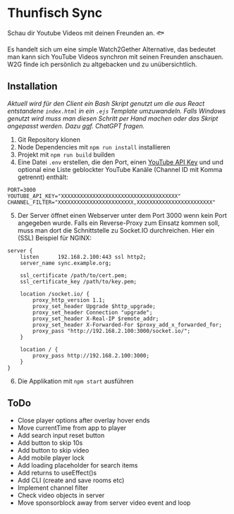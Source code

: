 # Thunfisch Sync

Schau dir Youtube Videos mit deinen Freunden an. 🐟  
  
Es handelt sich um eine simple Watch2Gether Alternative, das bedeutet man kann sich YouTube Videos synchron mit seinen Freunden anschauen. W2G finde ich persönlich zu altgebacken und zu unübersichtlich.

## Installation

_Aktuell wird für den Client ein Bash Skript genutzt um die aus React entstandene `index.html` in ein `.ejs` Template umzuwandeln. Falls Windows genutzt wird muss man diesen Schritt per Hand machen oder das Skript angepasst werden. Dazu ggf. ChatGPT fragen._

1. Git Repository klonen
2. Node Dependencies mit `npm run install` installieren
3. Projekt mit `npm run build` builden
4. Eine Datei `.env` erstellen, die den Port, einen [YouTube API Key](https://console.developers.google.com/projectcreate) und und optional eine Liste geblockter YouTube Kanäle (Channel ID mit Komma getrennt) enthält:

```
PORT=3000
YOUTUBE_API_KEY="XXXXXXXXXXXXXXXXXXXXXXXXXXXXXXXXXXXXX"
CHANNEL_FILTER="XXXXXXXXXXXXXXXXXXXXXXXX,XXXXXXXXXXXXXXXXXXXXXXXX"
```

5. Der Server öffnet einen Webserver unter dem Port 3000 wenn kein Port angegeben wurde. Falls ein Reverse-Proxy zum Einsatz kommen soll, muss man dort die Schnittstelle zu Socket.IO durchreichen. Hier ein (SSL) Beispiel für NGINX:

```
server {
    listen      192.168.2.100:443 ssl http2;
    server_name sync.example.org;

    ssl_certificate /path/to/cert.pem;
    ssl_certificate_key /path/to/key.pem;

    location /socket.io/ {
        proxy_http_version 1.1;
        proxy_set_header Upgrade $http_upgrade;
        proxy_set_header Connection "upgrade";
        proxy_set_header X-Real-IP $remote_addr;
        proxy_set_header X-Forwarded-For $proxy_add_x_forwarded_for;
        proxy_pass "http://192.168.2.100:3000/socket.io/";
    }

    location / {
        proxy_pass http://192.168.2.100:3000;
    }
}
```

6. Die Applikation mit `npm start` ausführen

## ToDo

* Close player options after overlay hover ends
* Move currentTime from app to player
* Add search input reset button
* Add button to skip 10s
* Add button to skip video
* Add mobile player lock
* Add loading placeholder for search items
* Add returns to useEffect()s
* Add CLI (create and save rooms etc)
* Implement channel filter
* Check video objects in server
* Move sponsorblock away from server video event and loop